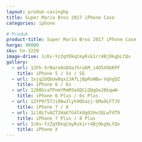 ```yaml
---
layout: produk-casinghp
title: Super Mario Bros 2017 iPhone Case
categories: iphone

# Produk
product-title: Super Mario Bros 2017 iPhone Case
harga: 90000
sku: hn-3239
image-drive: 1cKv-YzZqYDkqCmyRsk1rr4Bj0kgbLtQv
gallery:
  - url: 12Fh-XrNaro8oDUaJhrakM_i4D5XOGKPF
    title: iPhone 5 / 5s / SE
  - url: 1njq2UQbUw8qx1JAfLjBpRoWBw-VqhgQZ
    title: iPhone 6 / 6s
  - url: 1200GcaTPnmYRmM3oGQCLQQgGeJBkqwW-
    title: iPhone 6 Plus / 6s Plus
  - url: 1ZYP975TJi06w3lyhOObaij-bMa9LFTJV
    title: iPhone 7 / 8
  - url: 1Ll0LfvAZT2HaEfG4lk0g02Hx3QLwTdT9
    title: iPhone 7 Plus / 8 Plus
  - url: 1cKv-YzZqYDkqCmyRsk1rr4Bj0kgbLtQv
    title: iPhone X
---
```

